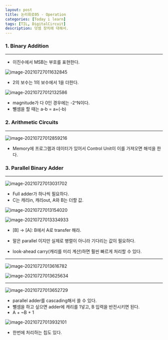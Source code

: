 ```yaml
---
layout: post
title: 논리회로05 - Operation
categories: [Today i learn]
tags: [TIL, DigitalCircuit]
description: 덧셈 장치에 대해서.
---
```


### 1. Binary Addition

---

- 이진수에서 MSB는 부호를 표현한다.

![image-20210727011632845](https://raw.githubusercontent.com/chunyunseo/ImageRepo/image/img/image-20210727011632845.png)

- 2의 보수는 1의 보수에서 1을 더한다.

![image-20210727012132586](https://raw.githubusercontent.com/chunyunseo/ImageRepo/image/img/image-20210727012132586.png)

- magnitude가 다 0인 경우에는 -2^N이다.
- 뺄셈을 할 때는 a-b = a+(-b)

### 2. Arithmetic Circuits

---

![image-20210727012859216](https://raw.githubusercontent.com/chunyunseo/ImageRepo/image/img/image-20210727012859216.png)

- Memory에 프로그램과 데이터가 있어서 Control Unit이 이를 가져오면 해석을 한다.

### 3. Parallel Binary Adder

---

![image-20210727013031702](https://raw.githubusercontent.com/chunyunseo/ImageRepo/image/img/image-20210727013031702.png)

- Full adder가 하나씩 필요하다.
- C는 캐리in, 캐리out, A와 B는 더할 값.

![image-20210727013154020](https://raw.githubusercontent.com/chunyunseo/ImageRepo/image/img/image-20210727013154020.png)

![image-20210727013334933](https://raw.githubusercontent.com/chunyunseo/ImageRepo/image/img/image-20210727013334933.png)

- [B] -> [A]: B에서 A로 transfer 해라.

- 말은 parallel 이지만 실제로 병렬이 아니라 기다리는 값이 필요하다.
- look-ahead carry(캐리를 미리 계산)하면 훨씬 빠르게 처리할 수 있다.

---

![image-20210727013616782](https://raw.githubusercontent.com/chunyunseo/ImageRepo/image/img/image-20210727013616782.png)

![image-20210727013625634](https://raw.githubusercontent.com/chunyunseo/ImageRepo/image/img/image-20210727013625634.png)

---

![image-20210727013652729](https://raw.githubusercontent.com/chunyunseo/ImageRepo/image/img/image-20210727013652729.png)

- parallel adder를 cascading해서 쓸 수 있다.
- 뺄셈을 하고 싶으면 adder에 캐리를 1넣고, B 입력을 반전시키면 된다.
- A + ~B + 1

![image-20210727013932101](https://raw.githubusercontent.com/chunyunseo/ImageRepo/image/img/image-20210727013932101.png)

- 한번에 처리하는 칩도 있다.



